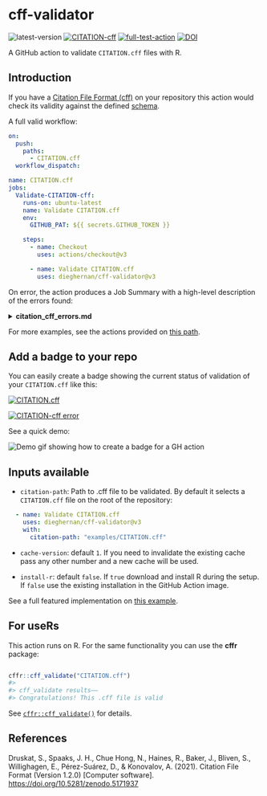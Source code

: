 # cff-validator

![latest-version](https://img.shields.io/github/v/release/dieghernan/cff-validator)
[![CITATION-cff](https://github.com/dieghernan/cff-validator/actions/workflows/cff-validator.yml/badge.svg)](https://github.com/dieghernan/cff-validator/actions/workflows/cff-validator.yml)
[![full-test-action](https://github.com/dieghernan/cff-validator/actions/workflows/cff-validator-complete-matrix.yml/badge.svg)](https://github.com/dieghernan/cff-validator/actions/workflows/cff-validator-complete-matrix.yml)
[![DOI](https://zenodo.org/badge/DOI/10.5281/zenodo.5348443.svg)](https://doi.org/10.5281/zenodo.5348443)

A GitHub action to validate `CITATION.cff` files with R.

## Introduction

If you have a [Citation File Format
(cff)](https://citation-file-format.github.io) on your repository this action
would check its validity against the defined
[schema](https://github.com/citation-file-format/citation-file-format/blob/main/schema-guide.md).

A full valid workflow:

``` yaml
on:
  push:
    paths:
      - CITATION.cff
  workflow_dispatch:

name: CITATION.cff
jobs:
  Validate-CITATION-cff:
    runs-on: ubuntu-latest
    name: Validate CITATION.cff
    env:
      GITHUB_PAT: ${{ secrets.GITHUB_TOKEN }}

    steps:
      - name: Checkout
        uses: actions/checkout@v3

      - name: Validate CITATION.cff
        uses: dieghernan/cff-validator@v3
```

On error, the action produces a Job Summary with a high-level description of the
errors found:

<details>

<summary><strong>citation_cff_errors.md</strong></summary>

| field           | message                          |
|:----------------|:---------------------------------|
| data            | has additional properties        |
| data.authors.0  | no schemas match                 |
| data.doi        | referenced schema does not match |
| data.keywords.0 | is the wrong type                |
| data.license    | referenced schema does not match |
| data.url        | referenced schema does not match |

See [Guide to Citation File Format schema version
1.2.0](https://github.com/citation-file-format/citation-file-format/blob/main/schema-guide.md)
for debugging.

</details>

For more examples, see the actions provided on [this
path](https://github.com/dieghernan/cff-validator/tree/main/.github/workflows).

## Add a badge to your repo

You can easily create a badge showing the current status of validation of your
`CITATION.cff` like this:

[![CITATION.cff](https://github.com/dieghernan/cff-validator/actions/workflows/cff-validator.yml/badge.svg)](https://github.com/dieghernan/cff-validator/actions/workflows/cff-validator.yml)

[![CITATION-cff
error](https://github.com/dieghernan/cff-validator/actions/workflows/cff-validator-error.yml/badge.svg)](https://github.com/dieghernan/cff-validator/actions/workflows/cff-validator-error.yml)

See a quick demo:

![Demo gif showing how to create a badge for a GH action](assets/demo.gif)

## Inputs available

-   `citation-path`: Path to .cff file to be validated. By default it selects a
    `CITATION.cff` file on the root of the repository:

``` yaml
  - name: Validate CITATION.cff
    uses: dieghernan/cff-validator@v3
    with:
      citation-path: "examples/CITATION.cff"
```

-   `cache-version`: default `1`. If you need to invalidate the existing cache
    pass any other number and a new cache will be used.

-   `install-r`: default `false`. If `true` download and install R during the
    setup. If `false` use the existing installation in the GitHub Action image.

See a full featured implementation on [this
example](https://github.com/dieghernan/cff-validator/blob/main/.github/workflows/cff-validator-complete-matrix.yml).

## For useRs

This action runs on R. For the same functionality you can use the **cffr**
package:

``` r

cffr::cff_validate("CITATION.cff")
#> 
#> cff_validate results——
#> Congratulations! This .cff file is valid
```

See
[`cffr::cff_validate()`](https://docs.ropensci.org/cffr/reference/cff_validate.html)
for details.

## References

Druskat, S., Spaaks, J. H., Chue Hong, N., Haines, R., Baker, J., Bliven, S.,
Willighagen, E., Pérez-Suárez, D., & Konovalov, A. (2021). Citation File Format
(Version 1.2.0) [Computer software]. <https://doi.org/10.5281/zenodo.5171937>
